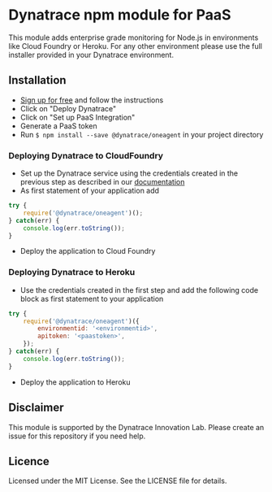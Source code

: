 # Dynatrace npm module for PaaS

This module adds enterprise grade monitoring for Node.js in environments like Cloud Foundry or Heroku.
For any other environment please use the full installer provided in your Dynatrace environment.

## Installation
* [Sign up for free](https://www.dynatrace.com/trial/) and follow the instructions
* Click on "Deploy Dynatrace"
* Click on "Set up PaaS Integration"
* Generate a PaaS token
* Run `$ npm install --save @dynatrace/oneagent` in your project directory

### Deploying Dynatrace to CloudFoundry
* Set up the Dynatrace service using the credentials created in the previous step as described in our [documentation](https://help.dynatrace.com/monitor-paas-environments/cloudfoundry/how-do-i-monitor-cloudfoundry/)
* As first statement of your application add 
```js
try {
    require('@dynatrace/oneagent')();
} catch(err) {
    console.log(err.toString());
}
```
* Deploy the application to Cloud Foundry

### Deploying Dynatrace to Heroku
* Use the credentials created in the first step and add the following code block as first statement to your application

```js
try {
    require('@dynatrace/oneagent')({
        environmentid: '<environmentid>',
        apitoken: '<paastoken>',
    });
} catch(err) {
    console.log(err.toString());
}
```

* Deploy the application to Heroku

## Disclaimer
This module is supported by the Dynatrace Innovation Lab.
Please create an issue for this repository if you need help.

## Licence
Licensed under the MIT License. See the LICENSE file for details.
